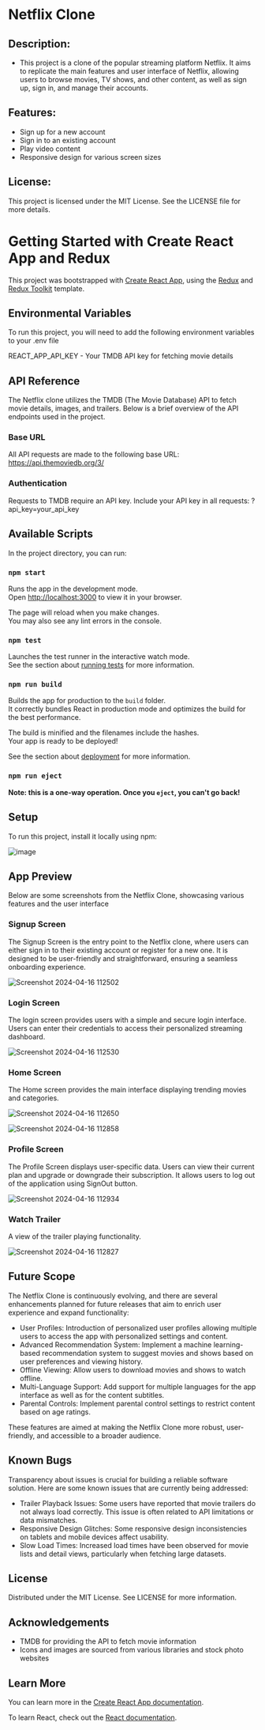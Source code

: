 # Netflix Clone 
## Description:
* This project is a clone of the popular streaming platform Netflix. It aims to replicate the main features and user interface of Netflix, allowing users to browse movies, TV shows, and other content, as well as sign up, sign in, and manage their accounts.

## Features:
* Sign up for a new account
* Sign in to an existing account
* Play video content
* Responsive design for various screen sizes

## License:
This project is licensed under the MIT License. See the LICENSE file for more details.

# Getting Started with Create React App and Redux

This project was bootstrapped with [Create React App](https://github.com/facebook/create-react-app), using the [Redux](https://redux.js.org/) and [Redux Toolkit](https://redux-toolkit.js.org/) template.

## Environmental Variables
To run this project, you will need to add the following environment variables to your .env file

REACT_APP_API_KEY - Your TMDB API key for fetching movie details

## API Reference

The Netflix clone utilizes the TMDB (The Movie Database) API to fetch movie details, images, and trailers. Below is a brief overview of the API endpoints used in the project.

### Base URL

All API requests are made to the following base URL:
https://api.themoviedb.org/3/

### Authentication

Requests to TMDB require an API key. Include your API key in all requests:
?api_key=your_api_key

## Available Scripts

In the project directory, you can run:

### `npm start`

Runs the app in the development mode.\
Open [http://localhost:3000](http://localhost:3000) to view it in your browser.

The page will reload when you make changes.\
You may also see any lint errors in the console.

### `npm test`

Launches the test runner in the interactive watch mode.\
See the section about [running tests](https://facebook.github.io/create-react-app/docs/running-tests) for more information.

### `npm run build`

Builds the app for production to the `build` folder.\
It correctly bundles React in production mode and optimizes the build for the best performance.

The build is minified and the filenames include the hashes.\
Your app is ready to be deployed!

See the section about [deployment](https://facebook.github.io/create-react-app/docs/deployment) for more information.

### `npm run eject`

**Note: this is a one-way operation. Once you `eject`, you can't go back!**

## Setup
To run this project, install it locally using npm:

![image](https://github.com/thrishalaa/netflix-clone/assets/147584982/a52e9b5c-0fe1-4cc8-854b-1bc2752bc428)

## App Preview

Below are some screenshots from the Netflix Clone, showcasing various features and the user interface

### Signup Screen

The Signup Screen is the entry point to the Netflix clone, where users can either sign in to their existing account or register for a new one. It is designed to be user-friendly and straightforward, ensuring a seamless onboarding experience.

![Screenshot 2024-04-16 112502](https://github.com/thrishalaa/netflix-clone/assets/147584982/b510a762-97c4-4c87-ae18-a624bd71fd8c)



### Login Screen

The login screen provides users with a simple and secure login interface. Users can enter their credentials to access their personalized streaming dashboard.

![Screenshot 2024-04-16 112530](https://github.com/thrishalaa/netflix-clone/assets/147584982/52856b00-979e-4cf2-a5fd-3c68a4f1c96c)


### Home Screen

The Home screen provides the main interface displaying trending movies and categories.

![Screenshot 2024-04-16 112650](https://github.com/thrishalaa/netflix-clone/assets/147584982/fd1f7a70-a1f3-4a14-b591-3912818349eb)


![Screenshot 2024-04-16 112858](https://github.com/thrishalaa/netflix-clone/assets/147584982/0e15d4d0-6143-4ca2-b41a-39e1e14fd06a)


### Profile Screen

The Profile Screen displays user-specific data. Users can view their current plan and upgrade or downgrade their subscription. It allows users to log out of the application using SignOut button.

![Screenshot 2024-04-16 112934](https://github.com/thrishalaa/netflix-clone/assets/147584982/592b1af9-b2b2-4b12-83b7-b1b43ce9376c)


### Watch Trailer 

A view of the trailer playing functionality.

![Screenshot 2024-04-16 112827](https://github.com/thrishalaa/netflix-clone/assets/147584982/a11b57a4-a06b-4520-a83a-cb9b7d8cffd1)


## Future Scope

The Netflix Clone is continuously evolving, and there are several enhancements planned for future releases that aim to enrich user experience and expand functionality:

* User Profiles: Introduction of personalized user profiles allowing multiple users to access the app with personalized settings and content.
* Advanced Recommendation System: Implement a machine learning-based recommendation system to suggest movies and shows based on user preferences and viewing history.
* Offline Viewing: Allow users to download movies and shows to watch offline.
* Multi-Language Support: Add support for multiple languages for the app interface as well as for the content subtitles.
* Parental Controls: Implement parental control settings to restrict content based on age ratings.

These features are aimed at making the Netflix Clone more robust, user-friendly, and accessible to a broader audience.

## Known Bugs

Transparency about issues is crucial for building a reliable software solution. Here are some known issues that are currently being addressed:

* Trailer Playback Issues: Some users have reported that movie trailers do not always load correctly. This issue is often related to API limitations or data mismatches.
* Responsive Design Glitches: Some responsive design inconsistencies on tablets and mobile devices affect usability.
* Slow Load Times: Increased load times have been observed for movie lists and detail views, particularly when fetching large datasets.


## License
Distributed under the MIT License. See LICENSE for more information.

## Acknowledgements
* TMDB for providing the API to fetch movie information
* Icons and images are sourced from various libraries and stock photo websites

## Learn More

You can learn more in the [Create React App documentation](https://facebook.github.io/create-react-app/docs/getting-started).

To learn React, check out the [React documentation](https://reactjs.org/).


